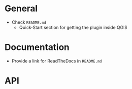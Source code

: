 # General
- Check ```README.md```
    - Quick-Start section for getting the plugin inside QGIS

# Documentation
- Provide a link for ReadTheDocs in ```README.md```

# API

